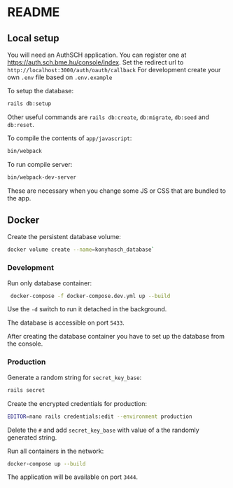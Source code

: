 
# README

## Local setup 

You will need an AuthSCH application.
You can register one at https://auth.sch.bme.hu/console/index.
Set the redirect url to `http://localhost:3000/auth/oauth/callback`
For development create your own `.env` file based on `.env.example`

To setup the database:
```bash
rails db:setup
```

Other useful commands are `rails db:create`, `db:migrate`, `db:seed` and `db:reset`.

To compile the contents of `app/javascript`:
```bash
bin/webpack
```

To run compile server:

```bash
bin/webpack-dev-server
```

These are necessary when you change some JS or CSS that are bundled to the app.

## Docker

Create the persistent database volume:
```bash
docker volume create --name=konyhasch_database`
```

### Development
Run only database container:
```bash
 docker-compose -f docker-compose.dev.yml up --build
```
Use the `-d` switch to run it detached in the background.

The database is accessible on port `5433`.

After creating the database container you have to set up the database from the console.

### Production

Generate a random string for `secret_key_base`:
```bash
rails secret
```

Create the encrypted credentials for production:

```bash
EDITOR=nano rails credentials:edit --environment production
```

Delete the `#` and add `secret_key_base` with value of a the randomly generated string.

Run all containers in the network:
```bash
docker-compose up --build
```

The application will be available on port `3444`.
